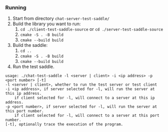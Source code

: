 ### Running
1. Start from directory `chat-server-test-saddle/`
2. Build the library you want to run:
    1. `cd ./client-test-saddle-source` or `cd ./server-test-saddle-source` 
    2. `cmake -S . -B build`
    3. `cmake --build build` 
3. Build the saddle:
   1. `cd ..`
   2. `cmake -S . -B build`
   3. `cmake --build build`
4. Run the test saddle.

```
usage: ./chat-test-saddle -l <server | client> -i <ip address> -p <port number> [-t]
-l <server | client>, whether to run the test server or test client
-i <ip address>, if server selected for -l, will run the server at this ip address.
    if client selected for -l, will connect to a server at this ip address.
-p <port number>, if server selected for -l, will run the server at this port number.
    if client selected for -l, will connect to a server at this port number.   
[-t], optionally trace the execution of the program.
```